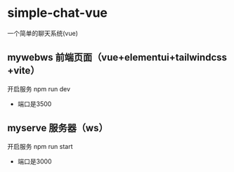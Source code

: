 # simple-chat-vue

一个简单的聊天系统(vue)

## mywebws 前端页面（vue+elementui+tailwindcss +vite）

开启服务 npm run dev

* 端口是3500

## myserve 服务器（ws） 

开启服务 npm run start

* 端口是3000

